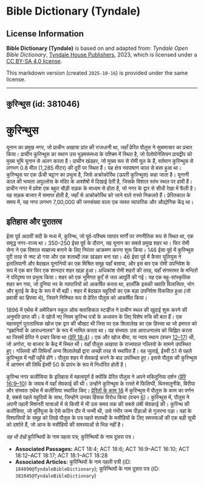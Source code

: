 # Bible Dictionary (Tyndale)

## License Information

**Bible Dictionary (Tyndale)** is based on and adapted from: _Tyndale Open Bible Dictionary_, [Tyndale House Publishers](https://tyndaleopenresources.com/), 2023, which is licensed under a [CC BY-SA 4.0 license](https://creativecommons.org/licenses/by-sa/4.0/legalcode.en).

This markdown version (created `2025-10-16`) is provided under the same license.



--------------------------------

## कुरिन्थुस (id: 381046)

कुरिन्थुस
=========

यूनान का प्रमुख नगर, जो प्राचीन अखाया प्रांत की राजधानी था, जहाँ प्रेरित पौलुस ने सुसमाचार का प्रचार किया। प्राचीन कुरिन्थुस का स्थान उस भूडमरूमध्य के पश्चिम में स्थित है, जो पेलोपोनेसियन प्रायद्वीप को मुख्य भूमि यूनान से अलग करता है। प्राचीन खंडहर, जो मुख्य रूप से रोमी मूल के हैं, वर्तमान कुरिन्थुस से लगभग 0\.8 मील (1,285 मीटर) की दूरी पर स्थित हैं। यह क्षेत्र नवपाषाण काल से बसा हुआ था। कुरिन्थुस पर एक ऊँची चट्टान का प्रभुत्व है, जिसे अक्रोकोरिंथ (ऊपरी कुरिन्थुस) कहा जाता है। यूनानी काल की भव्यता अपुल्लोस के मंदिर के अवशेषों में दिखाई देती है, जिसके विशाल स्तंभ स्थल पर हावी हैं। प्राचीन नगर में प्रवेश एक बहुत चौड़ी सड़क के माध्यम से होता है, जो नगर के द्वार से सीधी रेखा में फैली है। यह सड़क बाजार में समाप्त होती है, जहाँ से अक्रोकोरिंथ को जाने वाले रास्ते निकलते हैं। प्रेरितकाल के समय में, यह नगर लगभग 7,00,000 की जनसंख्या वाला एक व्यस्त व्यापारिक और औद्योगिक केंद्र था।

इतिहास और पुरातत्व
------------------

ईसा पूर्व आठवीं सदी के मध्य में, कुरिन्थ, जो पूर्व\-पश्चिम व्यापार मार्गों पर रणनीतिक रूप से स्थित था, एक समृद्ध नगर\-राज्य था। 350–250 ईसा पूर्व के दौरान, यह यूनान का सबसे प्रमुख शहर था। फिर रोमी सेना ने एक विशाल साम्राज्य बनाने के लिए निरंतर आक्रमण करना शुरू किया। 146 ईसा पूर्व में कुरिन्थुस पूरी तरह से नष्ट हो गया और एक शताब्दी तक खंडहर बना रहा। 46 ईसा पूर्व में कैसर यूलियुस ने इतालियानी और बेदखल यूनानियों का एक मिश्रित समूह यहाँ बसाया, और इस बार एक रोमी उपनिवेश के रूप में एक बार फिर एक शानदार शहर खड़ा हुआ। अधिकांश रोमी शहरों की तरह, यहाँ संगमरमर के मन्दिरों ने परिदृश्य पर प्रभुत्व किया। शहर को एक भूमिगत कुएँ से जल आपूर्ति की गई। यह एक बहु\-सांस्कृतिक शहर बन गया, जो दुनिया भर के व्यापारियों को आकर्षित करता था, हालाँकि इसकी ख्याति विलासिता, भोग और बुराई के केंद्र के रूप में भी बढ़ी। शहर में बेदखल यहूदियों का एक बड़ा उपनिवेश विकसित हुआ (जो प्रवासी का हिस्सा थे), जिसने निश्चित रूप से प्रेरित पौलुस को आकर्षित किया।

1896 में एथेंस में अमेरिकन स्कूल ऑफ क्लासिकल स्टडीज ने प्राचीन स्थल की खुदाई शुरू करने की अनुमति प्राप्त की। ये खोजें नए नियम कुरिन्थ पत्रों के अध्ययन के लिए विशेष रुचि की बात हैं। एक महत्वपूर्ण पुरातात्विक खोज एक द्वार की चौखट थी जिस पर एक शिलालेख का एक हिस्सा था जो इमारत को “इब्रानियों के आराधनालय” के रूप में नामित करता था। यह संभवतः उस आराधनालय को चिह्नित करता था जिसमें प्रेरित ने प्रचार किया था ([प्रेरि 18:4](https://ref.ly/Acts18:4))। एक और खोज बीमा, या न्याय स्थान (वचन [12–17](https://ref.ly/Acts18:12-Acts18:17)) थी, जो अगोरा, या बाजार के केंद्र में स्थित थी। वहाँ पौलुस अखाया के राज्यपाल गल्लियो के सामने उपस्थित हुए। गल्लियो की तिथियाँ अन्य शिलालेखों द्वारा अच्छी तरह से स्थापित हैं। वह जुलाई, ईस्वी 51 से पहले कुरिन्थुस में नहीं पहुँचे होंगे। पौलुस शहर में सेवकाई करने के बाद उपस्थित हुए। इससे पौलुस की कुरिन्थुस में आगमन की तिथि ईस्वी 50 के प्रारंभ के रूप में निर्धारित होती है।

कुरिन्थ नगर कलीसिया के इतिहास में महत्वपूर्ण है क्योंकि प्रेरित पौलुस ने अपने मकिदुनिया दर्शन ([प्रेरि 16:9–10](https://ref.ly/Acts16:9-Acts16:10)) के जवाब में यहाँ सेवकाई की थी। उन्होंने कुरिन्थुस के रास्ते में फिलिप्पी, थिस्सलुनीके, बिरीया और संभवतः एथेंस में कलीसिया स्थापित किए। [प्रेरितों के काम 18](https://ref.ly/Acts18:1-Acts18:28) में कुरिन्थुस में पौलुस के काम का वर्णन है, सबसे पहले यहूदियों के साथ, जिन्होंने उनका हिंसक विरोध किया (वचन [6](https://ref.ly/Acts18:6))। कुरिन्थुस में, पौलुस ने अपनी पहली मिशनरी यात्राओं में से किसी में भी उस समय तक की सबसे लंबी सेवकाई की। कुरिन्थ की कलीसिया, जो मूर्तिपूजा के ऐसे कठिन दौर में जन्मी थी, उसे गंभीर जन्म पीड़ाओं से गुजरना पड़ा। वहां के विश्वासियों के समूह को लिखे पौलुस के पत्र पहले शताब्दी के मसीहियों के लिए समस्याओं की एक बड़ी सूची को दर्शाते हैं, जो आज के मसीहियों की समस्याओं से भिन्न नहीं है।

*यह भी देखें* कुरिन्थियों के नाम पहला पत्र; कुरिन्थियों के नाम दूसरा पत्र।

* **Associated Passages:** ACT 18:4; ACT 18:6; ACT 16:9–ACT 16:10; ACT 18:12–ACT 18:17; ACT 18:1–ACT 18:28
* **Associated Articles:** कुरिन्थियों के नाम पहली पत्री (ID: `184890@TyndaleBibleDictionary`); कुरिन्थियों के नाम दूसरा पत्र (ID: `381045@TyndaleBibleDictionary`)

